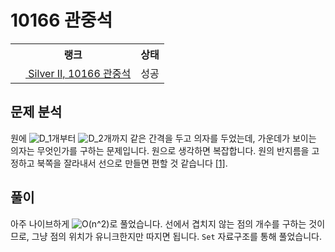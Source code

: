 # 10166 관중석



<table>
  <tr>
    <th>랭크</th>
    <th>상태</th>
  </tr>
  <tr>
    <td>
      <a href="http://noj.am/10166">
        <img src="https://static.solved.ac/tier_small/9.svg" height="16px"/>
        Silver II, 10166 관중석
      </a>
    </td>
    <td>
      성공
    </td>
  </tr>
</table>



## 문제 분석

원에 <img src="https://render.githubusercontent.com/render/math?math=D_1" alt="D_1" style="max-width:100%;" >개부터 <img src="https://render.githubusercontent.com/render/math?math=D_2" alt="D_2" style="max-width:100%;" >개까지 같은 간격을 두고 의자를 두었는데,
가운데가 보이는 의자는 무엇인가를 구하는 문제입니다.
원으로 생각하면 복잡합니다.
원의 반지름을 고정하고 북쪽을 잘라내서 선으로 만들면 편할 것 같습니다 [\[1\]][1].

## 풀이

아주 나이브하게 <img src="https://render.githubusercontent.com/render/math?math=O(n%5E2)" alt="O(n^2)" style="max-width:100%;" >로 풀었습니다.
선에서 겹치지 않는 점의 개수를 구하는 것이므로,
그냥 점의 위치가 유니크한지만 따지면 됩니다.
`Set` 자료구조를 통해 풀었습니다.

[1]: https://daily-boj.github.io/RanolP/10166/playground.html
